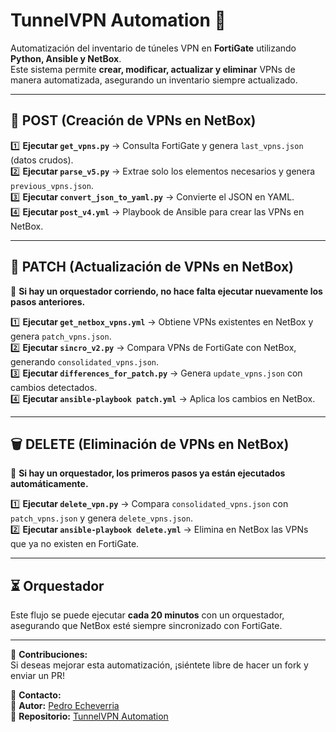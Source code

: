 # TunnelVPN Automation 🚀  
Automatización del inventario de túneles VPN en **FortiGate** utilizando **Python, Ansible y NetBox**.  
Este sistema permite **crear, modificar, actualizar y eliminar** VPNs de manera automatizada, asegurando un inventario siempre actualizado.  

---

## 📌 POST (Creación de VPNs en NetBox)  
1️⃣ **Ejecutar `get_vpns.py`** → Consulta FortiGate y genera `last_vpns.json` (datos crudos).  
2️⃣ **Ejecutar `parse_v5.py`** → Extrae solo los elementos necesarios y genera `previous_vpns.json`.  
3️⃣ **Ejecutar `convert_json_to_yaml.py`** → Convierte el JSON en YAML.  
4️⃣ **Ejecutar `post_v4.yml`** → Playbook de Ansible para crear las VPNs en NetBox.  

---

## 🔄 PATCH (Actualización de VPNs en NetBox)  
🔹 **Si hay un orquestador corriendo, no hace falta ejecutar nuevamente los pasos anteriores.**  

1️⃣ **Ejecutar `get_netbox_vpns.yml`** → Obtiene VPNs existentes en NetBox y genera `patch_vpns.json`.  
2️⃣ **Ejecutar `sincro_v2.py`** → Compara VPNs de FortiGate con NetBox, generando `consolidated_vpns.json`.  
3️⃣ **Ejecutar `differences_for_patch.py`** → Genera `update_vpns.json` con cambios detectados.  
4️⃣ **Ejecutar `ansible-playbook patch.yml`** → Aplica los cambios en NetBox.  

---

## 🗑 DELETE (Eliminación de VPNs en NetBox)  
🔹 **Si hay un orquestador, los primeros pasos ya están ejecutados automáticamente.**  

1️⃣ **Ejecutar `delete_vpn.py`** → Compara `consolidated_vpns.json` con `patch_vpns.json` y genera `delete_vpns.json`.  
2️⃣ **Ejecutar `ansible-playbook delete.yml`** → Elimina en NetBox las VPNs que ya no existen en FortiGate.  

---

## ⏳ Orquestador  
Este flujo se puede ejecutar **cada 20 minutos** con un orquestador, asegurando que NetBox esté siempre sincronizado con FortiGate.  

---

📌 **Contribuciones:**  
Si deseas mejorar esta automatización, ¡siéntete libre de hacer un fork y enviar un PR!  

📌 **Contacto:**  
🔹 **Autor:** [Pedro Echeverria](https://github.com/pedroecheverria)  
🔹 **Repositorio:** [TunnelVPN Automation](https://github.com/pedroecheverria/TunnelVPN-automation.git)  
